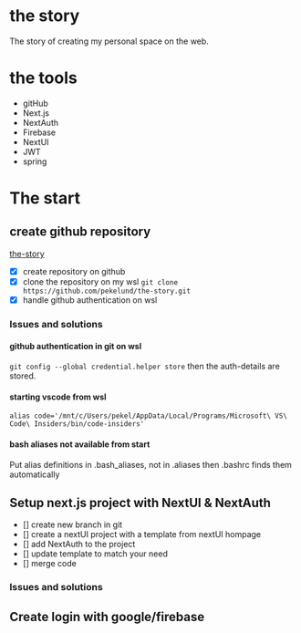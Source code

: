 # the story
The story of creating my personal space on the web.

# the tools
- gitHub
- Next.js
- NextAuth
- Firebase
- NextUI
- JWT
- spring

# The start
## create github repository
[the-story](github.com/pekelund/the-story)

- [x] create repository on github
- [x] clone the repository on my wsl
      `git clone https://github.com/pekelund/the-story.git`
- [x] handle github authentication on wsl

### Issues and solutions
#### github authentication in git on wsl
`git config --global credential.helper store`
then the auth-details are stored.
#### starting vscode from wsl
`alias code='/mnt/c/Users/pekel/AppData/Local/Programs/Microsoft\ VS\ Code\ Insiders/bin/code-insiders'`
#### bash aliases not available from start
Put alias definitions in .bash_aliases, not in .aliases then .bashrc finds them automatically

## Setup next.js project with NextUI & NextAuth
- [] create new branch in git
- [] create a nextUI project with a template from nextUI hompage
- [] add NextAuth to the project
- [] update template to match your need
- [] merge code

### Issues and solutions

## Create login with google/firebase




